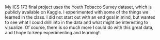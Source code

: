 My ICS 173 final project uses the Youth Tobacco Survey dataset, which is publicly available on Kaggle.
I experimented with some of the things we learned in the class. I did not start out with an end goal in mind, but wanted to see what I could drill into in the data and what might be interesting to visualize. 
Of course, there is so much more I could do with this great data, and I hope to keep experimenting and learning!

